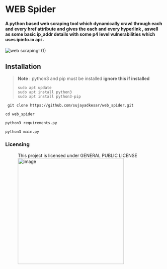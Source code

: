 
# WEB Spider

#### A python based web scraping tool which dynamically crawl through each and every href attribute and gives the each and every hyperlink , aswell as some basic ip_addr details with some p4 level vulnerabilities which uses ipinfo.io api .

![web scraping! (1)](https://user-images.githubusercontent.com/95465072/198630746-c7d154ea-a61f-4d69-922d-17a328a721c5.png)


## Installation


> **Note** : python3 and pip must be installed **ignore this if installed**
> ```
> sudo apt update
> sudo apt install python3
> sudo apt install python3-pip
>  ```

``` 
 git clone https://github.com/sujayadkesar/web_spider.git
 ```
 ``` 
 cd web_spider
 ```
  ``` 
 python3 requirements.py
 ```
   ``` 
 python3 main.py
 ```
 ### Licensing



    
<figure>
<figurecaption>This project is licensed under  GENERAL PUBLIC LICENSE
</figurecaption>
<img width="337" alt="image" src="https://user-images.githubusercontent.com/95465072/198635720-fe3424b7-e5ec-47c1-9f31-7117bd9e9a74.png">

</figure>
